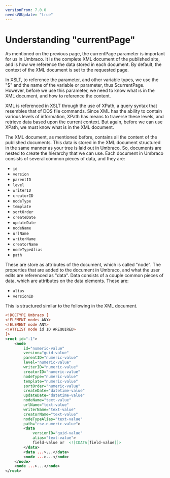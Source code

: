 ```yaml
---
versionFrom: 7.0.0
needsV8Update: "true"
---
```


# Understanding "currentPage"
As mentioned on the previous page, the currentPage parameter is important for us in Umbraco.  It is the complete XML document of the published site, and is how we reference the data stored in each document.  By default, the context of the XML document is set to the requested page.

In XSLT, to reference the parameter, and other variable types, we use the "$" and the name of the variable or parameter, thus $currentPage.  However, before we use this parameter, we need to know what is in the XML document, and how to reference the content.

XML is referenced in XSLT through the use of XPath, a query syntax that resembles that of DOS file commands.  Since XML has the ability to contain various levels of information, XPath has means to traverse these levels, and retrieve data based upon the current context.  But again, before we can use XPath, we must know what is in the XML document.

The XML document, as mentioned before, contains all the content of the published documents.  This data is stored in the XML document structured in the same manner as your tree is laid out in Umbraco.  So, documents are nested to create the hierarchy that we can use. Each document in Umbraco consists of several common pieces of data, and they are:

- `id`
- `version`
- `parentID`
- `level`
- `writerID`
- `creatorID`
- `nodeType`
- `template`
- `sortOrder`
- `createDate`
- `updateDate`
- `nodeName`
- `urlName`
- `writerName`
- `creatorName`
- `nodeTypeAlias`
- `path`

These are store as attributes of the document, which is called "node".  The properties that are added to the document in Umbraco, and what the user edits are referenced as "data".  Data consists of a couple common pieces of data, which are attributes on the data elements.  These are:

- `alias`
- `versionID`

This is structured similar to the following in the XML document.

```xml
<!DOCTYPE Umbraco [
<!ELEMENT nodes ANY>
<!ELEMENT node ANY>
<!ATTLIST node id ID #REQUIRED>
]>
<root id="-1">
    <node
        id="numeric-value"
        version="guid-value"
        parentID="numeric-value"
        level="numeric-value"
        writerID="numeric-value"
        creatorID="numeric-value"
        nodeType="numeric-value"
        template="numeric-value"
        sortOrder="numeric-value"
        createDate="datetime-value"
        updateDate="datetime-value"
        nodeName="text-value"	
        urlName="text-value"
        writerName="text-value"
        creatorName="text-value"
        nodeTypeAlias="text-value"
        path="csv-numeric-value">
        <data
            versionID="guid-value"
            alias="text-value">
            field-value or  <![CDATA[field-value]]>
        </data>
        <data ...>...</data>
        <node ...>...</node>
    </node>
    <node ...>...</node>
</root>
```
